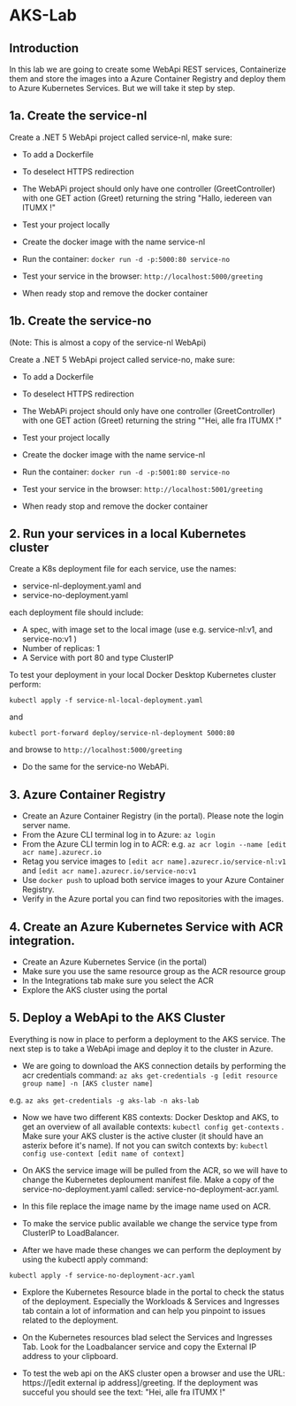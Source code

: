 # AKS-Lab

## Introduction

In this lab we are going to create some WebApi REST services, Containerize them and store the images into a Azure Container Registry and deploy them to Azure Kubernetes Services. But we will take it step by step.

## 1a. Create the service-nl

Create a .NET 5 WebApi project called service-nl, make sure:
- To add a Dockerfile
- To deselect HTTPS redirection
- The WebAPi project should only have one controller (GreetController) with one GET action (Greet) returning the string  "Hallo, iedereen van ITUMX !"

- Test your project locally
- Create the docker image with the name service-nl
- Run the container: `docker run -d -p:5000:80 service-no` 
- Test your service in the browser: `http://localhost:5000/greeting`
- When ready stop and remove the docker container

## 1b. Create the service-no

(Note: This is almost a copy of the service-nl WebApi)

Create a .NET 5 WebApi project called service-no, make sure:
- To add a Dockerfile
- To deselect HTTPS redirection
- The WebAPi project should only have one controller (GreetController) with one GET action (Greet) returning the string  ""Hei, alle fra ITUMX !"

- Test your project locally
- Create the docker image with the name service-nl
- Run the container: `docker run -d -p:5001:80 service-no` 
- Test your service in the browser: `http://localhost:5001/greeting`
- When ready stop and remove the docker container

## 2. Run your services in a local Kubernetes cluster

Create a K8s deployment file for each service, use the names:
-  service-nl-deployment.yaml and
-  service-no-deployment.yaml

each deployment file should include:

- A spec, with image set to the local image (use e.g. service-nl:v1, and service-no:v1 )
- Number of replicas: 1
- A Service with port 80 and type ClusterIP

To test your deployment in your local Docker Desktop Kubernetes cluster perform:

`kubectl apply -f service-nl-local-deployment.yaml`

and

`kubectl port-forward deploy/service-nl-deployment 5000:80`

and browse to `http://localhost:5000/greeting`

- Do the same for the service-no WebAPi.

## 3. Azure Container Registry

- Create an Azure Container Registry (in the portal). Please note the login server name.
- From the Azure CLI terminal log in to Azure: `az login`
- From the Azure CLI termin log in to ACR: e.g. `az acr login --name [edit acr name].azurecr.io` 
- Retag you service images to `[edit acr name].azurecr.io/service-nl:v1` and  `[edit acr name].azurecr.io/service-no:v1`
- Use `docker push` to upload both service images to your Azure Container Registry. 
- Verify in the Azure portal you can find two repositories with the images.

## 4. Create an Azure Kubernetes Service with ACR integration.

- Create an Azure Kubernetes Service (in the portal)
- Make sure you use the same resource group as the ACR resource group
- In the Integrations tab make sure you select the ACR
- Explore the AKS cluster using the portal

## 5. Deploy a WebApi to the AKS Cluster

Everything is now in place to perform a deployment to the AKS service. The next step is to take a WebApi image and deploy it to the cluster in Azure.

- We are going to download the AKS connection details by performing the acr credentials command: `az aks get-credentials -g [edit resource group name] -n [AKS cluster name]`

e.g. `az aks get-credentials -g aks-lab -n aks-lab`

- Now we have two different K8S contexts: Docker Desktop and AKS, to get an overview of all available contexts: `kubectl config get-contexts` . Make sure your AKS cluster is the active cluster (it should have an asterix before it's name). If not you can switch contexts by: `kubectl config use-context [edit name of context]`

- On AKS the service image will be pulled from the ACR, so we will have to change the Kubernetes deploument manifest file. Make a copy of the service-no-deployment.yaml called: service-no-deployment-acr.yaml.

- In this file replace the image name by the image name used on ACR.
- To make the service public available we change the service type from ClusterIP to LoadBalancer.
- After we have made these changes we can perform the deployment by using the kubectl apply command:

`kubectl apply -f service-no-deployment-acr.yaml`

- Explore the Kubernetes Resource blade in the portal to check the status of the deployment. Especially the Workloads & Services and Ingresses tab contain a lot of information and can help you pinpoint to issues related to the deployment.

- On the Kubernetes resources blad select the Services and Ingresses Tab. Look for the Loadbalancer service and copy the External IP address to your clipboard.

- To test the web api on the AKS cluster open a browser and use the URL: https://[edit external ip address]/greeting. If the deployment was succeful you should see the text: "Hei, alle fra ITUMX !"






